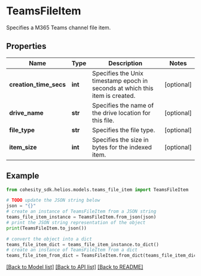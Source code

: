# TeamsFileItem

Specifies a M365 Teams channel file item.

## Properties

Name | Type | Description | Notes
------------ | ------------- | ------------- | -------------
**creation_time_secs** | **int** | Specifies the Unix timestamp epoch in seconds at which this item is created. | [optional] 
**drive_name** | **str** | Specifies the name of the drive location for this file. | [optional] 
**file_type** | **str** | Specifies the file type. | [optional] 
**item_size** | **int** | Specifies the size in bytes for the indexed item. | [optional] 

## Example

```python
from cohesity_sdk.helios.models.teams_file_item import TeamsFileItem

# TODO update the JSON string below
json = "{}"
# create an instance of TeamsFileItem from a JSON string
teams_file_item_instance = TeamsFileItem.from_json(json)
# print the JSON string representation of the object
print(TeamsFileItem.to_json())

# convert the object into a dict
teams_file_item_dict = teams_file_item_instance.to_dict()
# create an instance of TeamsFileItem from a dict
teams_file_item_from_dict = TeamsFileItem.from_dict(teams_file_item_dict)
```
[[Back to Model list]](../README.md#documentation-for-models) [[Back to API list]](../README.md#documentation-for-api-endpoints) [[Back to README]](../README.md)


